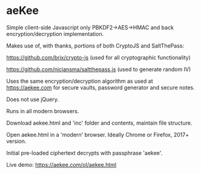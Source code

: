 # aeKee
Simple client-side Javascript only PBKDF2->AES->HMAC and back encryption/decryption implementation.

Makes use of, with thanks, portions of both CryptoJS and SaltThePass:

https://github.com/brix/crypto-js (used for all cryptographic functionality)

https://github.com/nicjansma/saltthepass.js (used to generate random IV)

Uses the same encryption/decryption algorithm as used at https://aekee.com for secure vaults, password generator and secure notes.

Does not use jQuery.

Runs in all modern browsers.

Download aekee.html and 'inc' folder and contents, maintain file structure.

Open aekee.html in a 'modern' browser. Ideally Chrome or Firefox, 2017+ version.

Initial pre-loaded ciphertext decrypts with passphrase 'aekee'.

Live demo:
https://aekee.com/ol/aekee.html
